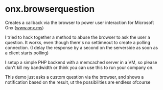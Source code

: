 onx.browserquestion
===================

Creates a callback via the browser to power user interaction for Microsoft Onx (www.onx.ms)

I tried to hack together a method to abuse the browser to ask the user a question.
It works, even though there's no settimeout to create a polling connection.
(I delay the response by a second on the serverside as soon as a client starts polling)
 
I setup a simple PHP backend with a memcached server in a VM, so please don't kill my bandwidth or
think you can use this to run your company on.

 This demo just asks a custom question via the browser, and shows a notification based on the result, 
 ut the possibilities are endless ofcourse
 
 
